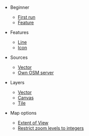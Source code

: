 * Beginner
  * [First run](beginner/first-run.md)
  * [Feature](beginner/feature.md)
    
* Features
  * [Line](features/line.md)
  * [Icon](features/icon.md)
    
* Sources
  * [Vector](sources/vector.md)
  * [Own OSM server](sources/own-osm-server.md)
    
* Layers
  * [Vector](layers/vector.md)
  * [Canvas](layers/canvas.md)
  * [Tile](layers/tile.md)

* Map options
  * [Extent of View](map-options/extent-of-view.md)
  * [Restrict zoom levels to integers](map-options/restrict-zoom-levels-to-integers.md)
